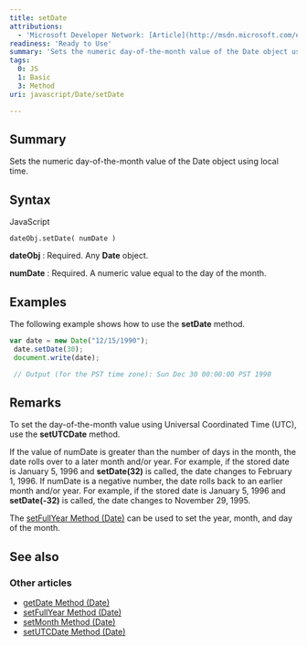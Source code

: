 ```yaml
---
title: setDate
attributions:
  - 'Microsoft Developer Network: [Article](http://msdn.microsoft.com/en-us/library/ie/txfkf2t2(v=vs.94).aspx)'
readiness: 'Ready to Use'
summary: 'Sets the numeric day-of-the-month value of the Date object using local time.'
tags:
  0: JS
  1: Basic
  3: Method
uri: javascript/Date/setDate

---
```

## Summary

Sets the numeric day-of-the-month value of the Date object using local time.

## Syntax

<span class="language">JavaScript</span>

    dateObj.setDate( numDate )

**dateObj**
:   Required. Any **Date** object.

**numDate**
:   Required. A numeric value equal to the day of the month.

## Examples

The following example shows how to use the **setDate** method.

``` js
var date = new Date("12/15/1990");
 date.setDate(30);
 document.write(date);

 // Output (for the PST time zone): Sun Dec 30 00:00:00 PST 1990
```

## Remarks

To set the day-of-the-month value using Universal Coordinated Time (UTC), use the **setUTCDate** method.

If the value of numDate is greater than the number of days in the month, the date rolls over to a later month and/or year. For example, if the stored date is January 5, 1996 and **setDate(32)** is called, the date changes to February 1, 1996. If numDate is a negative number, the date rolls back to an earlier month and/or year. For example, if the stored date is January 5, 1996 and **setDate(-32)** is called, the date changes to November 29, 1995.

The [setFullYear Method (Date)](/javascript/Date/setFullYear) can be used to set the year, month, and day of the month.

## See also

### Other articles

-   [getDate Method (Date)](/javascript/Date/getDate)
-   [setFullYear Method (Date)](/javascript/Date/setFullYear)
-   [setMonth Method (Date)](/javascript/Date/setMonth)
-   [setUTCDate Method (Date)](/javascript/Date/setUTCDate)

